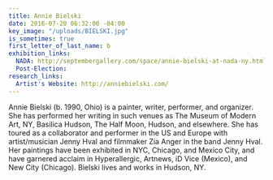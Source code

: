 ```yaml
---
title: Annie Bielski
date: 2016-07-20 06:32:00 -04:00
key_image: "/uploads/BIELSKI.jpg"
is_sometimes: true
first_letter_of_last_name: b
exhibition_links:
  NADA: http://septembergallery.com/space/annie-bielski-at-nada-ny.html
  Post-Election: 
research_links:
  Artist's Website: http://anniebielski.com/
---
```


Annie Bielski (b. 1990, Ohio) is a painter, writer, performer, and organizer. She has performed her writing in such venues as The Museum of Modern Art, NY, Basilica Hudson, The Half Moon, Hudson, and elsewhere. She has toured as a collaborator and performer in the US and Europe with artist/musician Jenny Hval and filmmaker Zia Anger in the band Jenny Hval. Her paintings have been exhibited in NYC, Chicago, and Mexico City, and have garnered acclaim in Hyperallergic, Artnews, iD Vice (Mexico), and New City (Chicago). Bielski lives and works in Hudson, NY.
